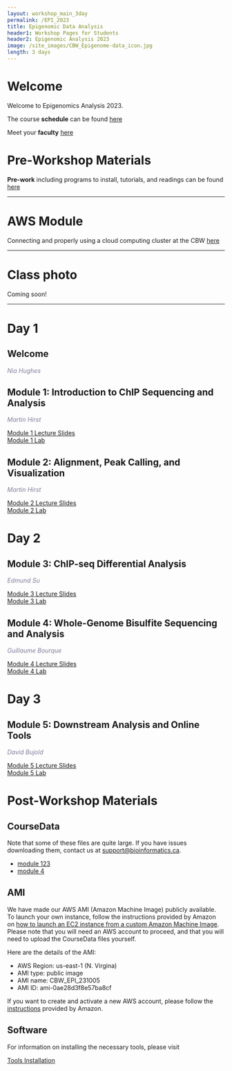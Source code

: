 ```yaml
---
layout: workshop_main_3day
permalink: /EPI_2023
title: Epigenomic Data Analysis
header1: Workshop Pages for Students
header2: Epigenomic Analysis 2023
image: /site_images/CBW_Epigenome-data_icon.jpg
length: 3 days
---
```


# Welcome <a id="welcome"></a>

Welcome to Epigenomics Analysis 2023.  

The course **schedule** can be found [here](https://bioinformaticsdotca.github.io/EPI_2023_schedule)

Meet your **faculty** [here](https://drive.google.com/file/d/1x-KEh1-bI6ojmtjCeQTAV52TKQnodP_6/view?usp=drive_link)

# Pre-Workshop Materials <a id="preworkshop"></a>

**Pre-work** including programs to install, tutorials, and readings can be found [here](https://docs.google.com/forms/d/e/1FAIpQLSdxqrJpgL5nJkGTSDChZ4-GFxPuyFp10vh2riHnzK8knJrBjw/viewform?usp=sf_link)

***

# AWS Module <a id="preworkshop"></a>

Connecting and properly using a cloud computing cluster at the CBW [here](https://bioinformaticsdotca.github.io/AWS_EPI23)  

***

# Class photo

Coming soon!  

***

# Day 1 <a id="day1"></a>

##  Welcome <a id="welcome"></a>

*<font color="#827e9c">Nia Hughes</font>*

##  Module 1: Introduction to ChIP Sequencing and Analysis <a id="welcome"></a>

*<font color="#827e9c">Martin Hirst</font>*  

[Module 1 Lecture Slides](https://drive.google.com/file/d/1lq501UsIZ5acqfNa0ixTQ7-IGAvw1gGN/view?usp=drive_link)  
[Module 1 Lab](https://github.com/bioinformaticsdotca/EPI_2023/blob/8bd8a9a8bbe6736b1bd7bb380c5ce23e7b266ac1/module1.md)  

##  Module 2: Alignment, Peak Calling, and Visualization<a id="welcome"></a>

*<font color="#827e9c">Martin Hirst</font>*  

[Module 2 Lecture Slides](https://drive.google.com/file/d/1_qP_eCe_nXooe8p1DKLgpWGpjsagAV-q/view?usp=drive_link)  
[Module 2 Lab](https://github.com/bioinformaticsdotca/EPI_2023/blob/8bd8a9a8bbe6736b1bd7bb380c5ce23e7b266ac1/module2.md)  

# Day 2 <a id="day2"></a>

##  Module 3: ChIP-seq Differential Analysis<a id="welcome"></a>

*<font color="#827e9c">Edmund Su</font>*  

[Module 3 Lecture Slides](https://drive.google.com/file/d/1LPc4t8mdc1RypIWCaWqJKhjju_4xkGQ0/view?usp=drive_link)  
[Module 3 Lab](https://github.com/bioinformaticsdotca/EPI_2023/blob/8bd8a9a8bbe6736b1bd7bb380c5ce23e7b266ac1/module3.md)  

##  Module 4: Whole-Genome Bisulfite Sequencing and Analysis<a id="welcome"></a>

*<font color="#827e9c">Guillaume Bourque</font>*  

[Module 4 Lecture Slides](https://drive.google.com/file/d/14Aq2uQw8VBKX6iwCD23Ikvd-Nr_yUhga/view?usp=drive_link)  
[Module 4 Lab](/EPI_2023_module4)  

# Day 3 <a id="day2"></a>

##  Module 5: Downstream Analysis and Online Tools<a id="welcome"></a>

*<font color="#827e9c">David Bujold</font>*  

[Module 5 Lecture Slides](https://drive.google.com/file/d/1KhNUXUvqWQwGaPbwMvYBcv4vF4Keavc6/view?usp=drive_link)  
[Module 5 Lab](/EPI_2023_module5)  

# Post-Workshop Materials <a id="postworkshop"></a>
## CourseData
Note that some of these files are quite large. If you have issues downloading them, contact us at support@bioinformatics.ca.
- [module 123](http://hpc4health.ca/cbw/2023/EPI/module123.tar.gz)
- [module 4](http://hpc4health.ca/cbw/2023/EPI/module4.tar.gz)

## AMI
We have made our AWS AMI (Amazon Machine Image) publicly available. To launch your own instance, follow the instructions provided by Amazon on [how to launch an EC2 instance from a custom Amazon Machine Image](https://repost.aws/knowledge-center/launch-instance-custom-ami). Please note that you will need an AWS account to proceed, and that you will need to upload the CourseData files yourself.

Here are the details of the AMI:
- AWS Region: us-east-1 (N. Virgina)
- AMI type: public image
- AMI name: CBW_EPI_231005
- AMI ID: ami-0ae28d3f8e57ba8cf

If you want to create and activate a new AWS account, please follow the [instructions](https://aws.amazon.com/premiumsupport/knowledge-center/create-and-activate-aws-account/) provided by Amazon.

## Software
For information on installing the necessary tools, please visit 

[Tools Installation](https://bioinformaticsdotca.github.io/EPI_2023_tools)
